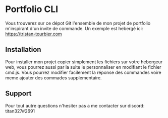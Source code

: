 
# Portfolio CLI

Vous trouverez sur ce dépot Git l'ensemble de mon projet de portfolio m'inspirant d'un invite de commande. Un exemple est hebergé ici: https://tristan-tourbier.com
## Installation

Pour installer mon projet copier simplement les fichiers sur votre hebergeur web, vous pourrez aussi par la suite le personnaliser en modifiant le fichier cmd.js. Vous pourrez modifier facilement la réponse des commandes voire meme ajouter des commades supplementaire.
    
## Support

Pour tout autre questions n'hesiter pas a me contacter sur discord: titan327#2691

